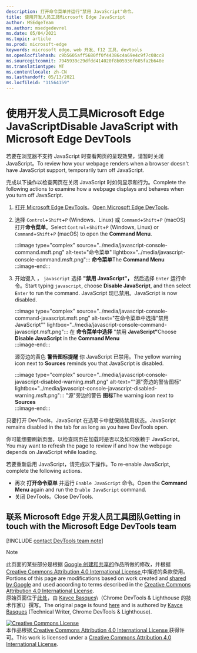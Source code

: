 ```yaml
---
description: 打开命令菜单并运行"禁用 JavaScript"命令。
title: 使用开发人员工具Microsoft Edge JavaScript
author: MSEdgeTeam
ms.author: msedgedevrel
ms.date: 05/04/2021
ms.topic: article
ms.prod: microsoft-edge
keywords: microsoft edge、web 开发、f12 工具、devtools
ms.openlocfilehash: c9b5605aff5680ff0f44386c4a69e4c9f7c08cc8
ms.sourcegitcommit: 7945939c29dfdd414020f8b05936f605fa2b640e
ms.translationtype: MT
ms.contentlocale: zh-CN
ms.lasthandoff: 05/13/2021
ms.locfileid: "11564159"
---
```

<!-- Copyright Kayce Basques 

   Licensed under the Apache License, Version 2.0 (the "License");
   you may not use this file except in compliance with the License.
   You may obtain a copy of the License at

       https://www.apache.org/licenses/LICENSE-2.0

   Unless required by applicable law or agreed to in writing, software
   distributed under the License is distributed on an "AS IS" BASIS,
   WITHOUT WARRANTIES OR CONDITIONS OF ANY KIND, either express or implied.
   See the License for the specific language governing permissions and
   limitations under the License.  -->
# <a name="disable-javascript-with-microsoft-edge-devtools"></a><span data-ttu-id="de54e-104">使用开发人员工具Microsoft Edge JavaScript</span><span class="sxs-lookup"><span data-stu-id="de54e-104">Disable JavaScript with Microsoft Edge DevTools</span></span>  

<span data-ttu-id="de54e-105">若要在浏览器不支持 JavaScript 时查看网页的呈现效果，请暂时关闭 JavaScript。</span><span class="sxs-lookup"><span data-stu-id="de54e-105">To review how your webpage renders when a browser doesn't have JavaScript support, temporarily turn off JavaScript.</span></span>

<span data-ttu-id="de54e-106">完成以下操作以检查网页在关闭 JavaScript 时如何显示和行为。</span><span class="sxs-lookup"><span data-stu-id="de54e-106">Complete the following actions to examine how a webpage displays and behaves when you turn off JavaScript.</span></span>  

1.  <span data-ttu-id="de54e-107">[打开 Microsoft Edge DevTools][DevToolsOpen]。</span><span class="sxs-lookup"><span data-stu-id="de54e-107">[Open Microsoft Edge DevTools][DevToolsOpen].</span></span>  
1.  <span data-ttu-id="de54e-108">选择 `Control`+`Shift`+`P` \(Windows、Linux\) 或 `Command`+`Shift`+`P` \(macOS\) 打开**命令菜单**。</span><span class="sxs-lookup"><span data-stu-id="de54e-108">Select `Control`+`Shift`+`P` \(Windows, Linux\) or `Command`+`Shift`+`P` \(macOS\) to open the **Command Menu**.</span></span>  
    
    :::image type="complex" source="../media/javascript-console-command.msft.png" alt-text="命令菜单" lightbox="../media/javascript-console-command.msft.png":::
       <span data-ttu-id="de54e-110">**命令菜单**</span><span class="sxs-lookup"><span data-stu-id="de54e-110">The **Command Menu**</span></span>  
    :::image-end:::  
    
1.  <span data-ttu-id="de54e-111">开始键入 ， `javascript` 选择 **"禁用 JavaScript"，** 然后选择 `Enter` 运行命令。</span><span class="sxs-lookup"><span data-stu-id="de54e-111">Start typing `javascript`, choose **Disable JavaScript**, and then select `Enter` to run the command.</span></span>  <span data-ttu-id="de54e-112">JavaScript 现已禁用。</span><span class="sxs-lookup"><span data-stu-id="de54e-112">JavaScript is now disabled.</span></span>  
    
    :::image type="complex" source="../media/javascript-console-command-javascript.msft.png" alt-text="在命令菜单中选择"禁用 JavaScript"" lightbox="../media/javascript-console-command-javascript.msft.png":::
       <span data-ttu-id="de54e-114">在 **命令菜单中选择** "禁用 **JavaScript"**</span><span class="sxs-lookup"><span data-stu-id="de54e-114">Choose **Disable JavaScript** in the **Command Menu**</span></span>  
    :::image-end:::  
    
    <span data-ttu-id="de54e-115">源旁边的黄色 **警告图标提醒** 你 JavaScript 已禁用。</span><span class="sxs-lookup"><span data-stu-id="de54e-115">The yellow warning icon next to **Sources** reminds you that JavaScript is disabled.</span></span>  
    
    :::image type="complex" source="../media/javascript-console-javascript-disabled-warning.msft.png" alt-text=""源"旁边的警告图标" lightbox="../media/javascript-console-javascript-disabled-warning.msft.png":::
       <span data-ttu-id="de54e-117">"源"旁边的警告 **图标**</span><span class="sxs-lookup"><span data-stu-id="de54e-117">The warning icon next to **Sources**</span></span>  
    :::image-end:::  
    
<span data-ttu-id="de54e-118">只要打开 DevTools，JavaScript 在选项卡中就保持禁用状态。</span><span class="sxs-lookup"><span data-stu-id="de54e-118">JavaScript remains disabled in the tab for as long as you have DevTools open.</span></span>  

<span data-ttu-id="de54e-119">你可能想要刷新页面，以检查网页在加载时是否以及如何依赖于 JavaScript。</span><span class="sxs-lookup"><span data-stu-id="de54e-119">You may want to refresh the page to review if and how the webpage depends on JavaScript while loading.</span></span>  

<span data-ttu-id="de54e-120">若要重新启用 JavaScript，请完成以下操作。</span><span class="sxs-lookup"><span data-stu-id="de54e-120">To re-enable JavaScript, complete the following actions.</span></span>  

*   <span data-ttu-id="de54e-121">再次 **打开命令菜单** 并运行 `Enable JavaScript` 命令。</span><span class="sxs-lookup"><span data-stu-id="de54e-121">Open the **Command Menu** again and run the `Enable JavaScript` command.</span></span>  
*   <span data-ttu-id="de54e-122">关闭 DevTools。</span><span class="sxs-lookup"><span data-stu-id="de54e-122">Close DevTools.</span></span>  

## <a name="getting-in-touch-with-the-microsoft-edge-devtools-team"></a><span data-ttu-id="de54e-123">联系 Microsoft Edge 开发人员工具团队</span><span class="sxs-lookup"><span data-stu-id="de54e-123">Getting in touch with the Microsoft Edge DevTools team</span></span>  

[!INCLUDE [contact DevTools team note](../includes/contact-devtools-team-note.md)]  

<!-- links -->  

[DevToolsOpen]: ../open/index.md "打开 Microsoft Edge 开发人员工具 | Microsoft Docs"  

> [!NOTE]
> <span data-ttu-id="de54e-125">此页面的某些部分是根据 [Google 创建和共享的][GoogleSitePolicies]作品所做的修改，并根据[ Creative Commons Attribution 4.0 International License ][CCA4IL]中描述的条款使用。</span><span class="sxs-lookup"><span data-stu-id="de54e-125">Portions of this page are modifications based on work created and [shared by Google][GoogleSitePolicies] and used according to terms described in the [Creative Commons Attribution 4.0 International License][CCA4IL].</span></span>  
> <span data-ttu-id="de54e-126">原始页面位于[此处](https://developers.google.com/web/tools/chrome-devtools/javascript/disable)，由 [Kayce Basques][KayceBasques]\（Chrome DevTools \& Lighthouse 的技术作家\）撰写。</span><span class="sxs-lookup"><span data-stu-id="de54e-126">The original page is found [here](https://developers.google.com/web/tools/chrome-devtools/javascript/disable) and is authored by [Kayce Basques][KayceBasques] \(Technical Writer, Chrome DevTools \& Lighthouse\).</span></span>  

[![Creative Commons License][CCby4Image]][CCA4IL]  
<span data-ttu-id="de54e-128">本作品根据[ Creative Commons Attribution 4.0 International License ][CCA4IL]获得许可。</span><span class="sxs-lookup"><span data-stu-id="de54e-128">This work is licensed under a [Creative Commons Attribution 4.0 International License][CCA4IL].</span></span>  

[CCA4IL]: https://creativecommons.org/licenses/by/4.0  
[CCby4Image]: https://i.creativecommons.org/l/by/4.0/88x31.png  
[GoogleSitePolicies]: https://developers.google.com/terms/site-policies  
[KayceBasques]: https://developers.google.com/web/resources/contributors#kayce-basques  
